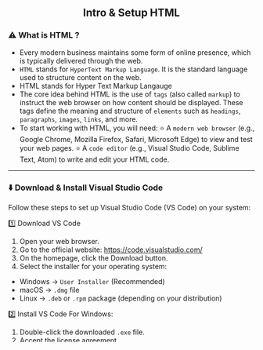 <h2 align="center"> Intro & Setup HTML </h2>

### ⚠️ What is HTML ? 
- Every modern business maintains some form of online presence, which is typically delivered through the web. 
- `HTML` stands for `HyperText Markup Language`. It is the standard language used to structure content on the web. 
- HTML stands for Hyper Text Markup Langauge
- The core idea behind HTML is the use of `tags` (also called `markup`) to instruct the web browser on how content should be displayed. These tags define the meaning and structure of `elements` such as `headings`, `paragraphs`, `images`, `links`, and more. 
- To start working with HTML, you will need:
⭐ A `modern web browser` (e.g., Google Chrome, Mozilla Firefox, Safari, Microsoft Edge) to view and test your web pages.
⭐ A `code editor` (e.g., Visual Studio Code, Sublime Text, Atom) to write and edit your HTML code.

---

###  ⬇️ Download & Install Visual Studio Code 

Follow these steps to set up Visual Studio Code (VS Code) on your system:

1️⃣ Download VS Code
1. Open your web browser.
2. Go to the official website: https://code.visualstudio.com/
3. On the homepage, click the Download button.
4. Select the installer for your operating system:
- Windows → `User Installer` (Recommended)
- macOS → `.dmg` file
- Linux → `.deb` or `.rpm` package (depending on your distribution)

2️⃣ Install VS Code
For Windows: 
1. Double-click the downloaded `.exe` file.
2. Accept the license agreement.
3. Choose the installation location (default is fine for most users).
4. Select additional options (recommended to check):
- Add "Open with Code" to context menu
- Add to PATH (important for command-line usage)
5. Click Install and wait for the process to finish.
6. Once installed, click Finish and launch VS Code.

For macOS
1. Open the downloaded .dmg file.
2. Drag the Visual Studio Code icon into the Applications folder.
3. Eject the installer and open VS Code from Applications.

For Linux
- Debian/Ubuntu (.deb):
```
sudo dpkg -i file-name.deb
sudo apt-get install -f
```

- Fedora/RHEL (.rpm):
```
sudo rpm -i file-name.rpm
```

---
### 📂 Project Folder SetUp 
- 

---

### 🌐 index.html 
- 
---


### ❤️ Live Server Extension 
